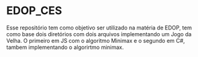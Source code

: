 # EDOP_CES
Esse repositório tem como objetivo ser utilizado na matéria de EDOP, tem como base dois diretórios com dois arquivos implementando um Jogo da Velha. O primeiro em JS com o algoritmo Minimax e o segundo em C#, tambem implementando o algorirtmo minimax.

